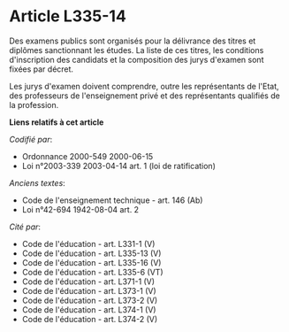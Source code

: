 # Article L335-14

Des examens publics sont organisés pour la délivrance des titres et diplômes sanctionnant les études. La liste de ces titres,
les conditions d'inscription des candidats et la composition des jurys d'examen sont fixées par décret.

Les jurys d'examen doivent comprendre, outre les représentants de l'Etat, des professeurs de l'enseignement privé et des
représentants qualifiés de la profession.

**Liens relatifs à cet article**

_Codifié par_:

  - Ordonnance 2000-549 2000-06-15
  - Loi n°2003-339 2003-04-14 art. 1 (loi de ratification)

_Anciens textes_:

  - Code de l'enseignement technique - art. 146 (Ab)
  - Loi n°42-694 1942-08-04 art. 2

_Cité par_:

  - Code de l'éducation - art. L331-1 (V)
  - Code de l'éducation - art. L335-13 (V)
  - Code de l'éducation - art. L335-16 (V)
  - Code de l'éducation - art. L335-6 (VT)
  - Code de l'éducation - art. L371-1 (V)
  - Code de l'éducation - art. L373-1 (V)
  - Code de l'éducation - art. L373-2 (V)
  - Code de l'éducation - art. L374-1 (V)
  - Code de l'éducation - art. L374-2 (V)
